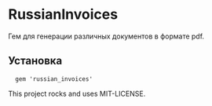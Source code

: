 # RussianInvoices
Гем для генерации различных документов в формате pdf.

## Установка

```
  gem 'russian_invoices'
```

This project rocks and uses MIT-LICENSE.
